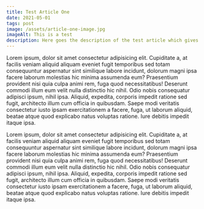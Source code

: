 ```yaml
---
title: Test Article One
date: 2021-05-01
tags: post
image: /assets/article-one-image.jpg
imageAlt: This is a test
description: Here goes the description of the test article which gives an overview of the article people are about to read. The author of this article should be writing this description.
---
```


Lorem ipsum, dolor sit amet consectetur adipisicing elit. Cupiditate a, at facilis veniam aliquid aliquam eveniet fugit temporibus sed totam consequuntur aspernatur sint similique labore incidunt, dolorum magni ipsa facere laborum molestias hic minima assumenda eum? Praesentium provident nisi quia culpa animi rem, fuga quod necessitatibus! Deserunt commodi illum eum velit nulla distinctio hic nihil. Odio nobis consequatur adipisci ipsum, nihil ipsa. Aliquid, expedita, corporis impedit ratione sed fugit, architecto illum cum officia in quibusdam. Saepe modi veritatis consectetur iusto ipsam exercitationem a facere, fuga, ut laborum aliquid, beatae atque quod explicabo natus voluptas ratione. Iure debitis impedit itaque ipsa.

Lorem ipsum, dolor sit amet consectetur adipisicing elit. Cupiditate a, at facilis veniam aliquid aliquam eveniet fugit temporibus sed totam consequuntur aspernatur sint similique labore incidunt, dolorum magni ipsa facere laborum molestias hic minima assumenda eum? Praesentium provident nisi quia culpa animi rem, fuga quod necessitatibus! Deserunt commodi illum eum velit nulla distinctio hic nihil. Odio nobis consequatur adipisci ipsum, nihil ipsa. Aliquid, expedita, corporis impedit ratione sed fugit, architecto illum cum officia in quibusdam. Saepe modi veritatis consectetur iusto ipsam exercitationem a facere, fuga, ut laborum aliquid, beatae atque quod explicabo natus voluptas ratione. Iure debitis impedit itaque ipsa.